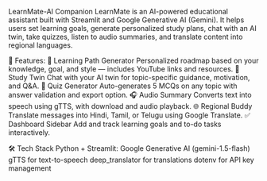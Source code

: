 LearnMate-AI Companion
LearnMate is an AI-powered educational assistant built with Streamlit and Google Generative AI (Gemini). It helps users set learning goals, generate personalized study plans, chat with an AI twin, take quizzes, listen to audio summaries, and translate content into regional languages.

🚀 Features:
📘 Learning Path Generator Personalized roadmap based on your knowledge, goal, and style — includes YouTube links and resources.
💬 Study Twin Chat with your AI twin for topic-specific guidance, motivation, and Q&A.
🧪 Quiz Generator Auto-generates 5 MCQs on any topic with answer validation and export option.
🎧 Audio Summary Converts text into speech using gTTS, with download and audio playback.
🌐 Regional Buddy Translate messages into Hindi, Tamil, or Telugu using Google Translate.
✅ Dashboard Sidebar Add and track learning goals and to-do tasks interactively.

🛠️ Tech Stack Python + Streamlit:
Google Generative AI (gemini-1.5-flash)
gTTS for text-to-speech
deep_translator for translations
dotenv for API key management
